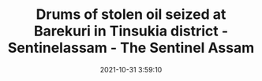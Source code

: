 ---
"title": "Drums of stolen oil seized at Barekuri in Tinsukia district - Sentinelassam - The Sentinel Assam"
"date": "2021-10-31 3:59:10"
"feed_name": "GOOGLENEWSDRILLING"
"feed_website": "https://news.google.com/search?q=drilling%2Bincident&hl=en-US&gl=US&ceid=US:en"
"feed_rss": "https://news.google.com/rss/search?q=drilling%2Bincident&hl=en-US&gl=US&ceid=US:en"
"link": "https://www.sentinelassam.com/north-east-india-news/assam-news/drums-of-stolen-oil-seized-at-barekuri-in-tinsukia-district-561220"
"source": "{'href': 'https://www.sentinelassam.com', 'title': 'The Sentinel Assam'}"
"file": "_posts/2021-1-1-1fa5eebf475a04f8d325aee6d119817f2b2a2271.md"
"accident": "0"
"drilling": "0"
"dead": "0"
"injured": "0"
"arrested": "0"
"place": "unknown place"
"where": "unknown site"
"causes": "unknown"
"place_uri": "unknown place"
---